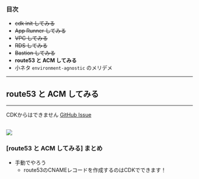 ### 目次

- ~~cdk init してみる~~
- ~~App Runner してみる~~
- ~~VPC してみる~~
- ~~RDS してみる~~
- ~~Bastion してみる~~
- **route53 と ACM してみる**
- 小ネタ `environment-agnostic` のメリデメ
---

## route53 と ACM してみる
---

CDKからはできません [GitHub Issue](https://github.com/aws-cloudformation/cloudformation-coverage-roadmap/issues/1092)

![](./assets/gh-issue-apprunner-custom-domain.png) <!-- .element: height="500px" -->
---

### [route53 と ACM してみる] まとめ

- 手動でやろう
  - route53のCNAMEレコードを作成するのはCDKでできます！
